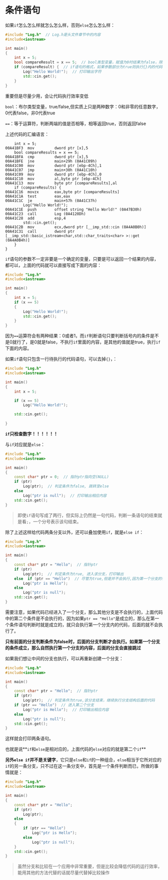 # 条件语句

如果`if`怎么怎么样就怎么怎么样，否则`else`怎么怎么样：

```c++
#include "Log.h"  // Log.h是头文件章节中的内容
#include<iostream>

int main()
{
	int x = 5;
	bool compareResult = x == 5;  // bool类型变量，赋值为0时结果为false，除此之外全为true，此处x == 5为比较运算，此时为正确的, 值就是1, 也就是true
	if (compareResult) {  // if语句的格式，如果参数部分为true则执行{}内的代码，否则直接跳过
		Log("Hello World!");  // 打印输出字符
		std::cin.get();
	}
}
```

重要但是尽量少用，会让代码执行效率变低

`bool`：布尔类型变量，true/false,但实质上只是两种数字：0和非零的任意数字，0代表false，非0代表true

`==`：等于运算符，判断两端的值是否相等，相等返回true，否则返回false

上述代码的汇编语言：

```idl
	int x = 5;
00A41BF3  mov         dword ptr [x],5  
	bool compareResults = x == 5;
00A41BFA  cmp         dword ptr [x],5  
00A41BFE  jne         main+29h (0A41C09h)  
00A41C00  mov         dword ptr [ebp-4Ch],1  
00A41C07  jmp         main+30h (0A41C10h)  
00A41C09  mov         dword ptr [ebp-4Ch],0  
00A41C10  mov         al,byte ptr [ebp-4Ch]  
00A41C13  mov         byte ptr [compareResults],al  
	if (compareResults) {
00A41C16  movzx       eax,byte ptr [compareResults]  
00A41C1A  test        eax,eax  
00A41C1C  je          main+57h (0A41C37h)  
		Log("Hello World!");
00A41C1E  push        offset string "Hello World!" (0A47B30h)  
00A41C23  call        Log (0A4120Dh)  
00A41C28  add         esp,4  
		std::cin.get();
00A41C2B  mov         ecx,dword ptr [__imp_std::cin (0A4A0B0h)]  
00A41C31  call        dword ptr [__imp_std::basic_istream<char,std::char_traits<char> >::get (0A4A0B4h)]  
	}
}
```

`if`语句的参数不一定非要是一个确定的变量，只要是可以返回一个结果的内容，都可以，上面的代码就可以直接写成下面的内容：

```c++
#include "Log.h"  
#include<iostream>

int main()
{
	int x = 5;
	if (x == 5) 
    {
		Log("Hello World!");
		std::cin.get();
	}
}
```

因为`==`运算符会有两种结果：0或者1，而`if`判断语句只要判断括号内的条件是不是0就行了，是0就是false，不执行`if`里面的内容，是其他的值就是true，执行`if`下面的内容。

如果`if`语句只包含一行待执行的代码语句，可以去掉`{}`，：

```c++
#include "Log.h"  
#include<iostream>

int main()
{
	int x = 5;

	if (x == 5) 
		Log("Hello World!");

	std::cin.get();
	
}
```

**`if`只检查数字！！！！！！**

与`if`对应就是`else`：

```c++
#include "Log.h"  
#include<iostream>

int main()
{
	const char* ptr = 0;  // 指针ptr指向空(NULL)
	if (ptr)  
		Log(ptr);  // 判定条件为false, 跳转至else
	else  
		Log("ptr is null");  // 打印输出相应内容
	std::cin.get();
}
```

> 即使`if`语句写成了两行，但实际上仍然是一句代码，判断一条语句的结束就是看`;`，一个分号表示该句结束。

除了上述这样给代码两条分支以外，还可以叠加使用`if`，就是`else if`：

```c++
#include "Log.h"  
#include<iostream>

int main()
{
	const char* ptr = "Hello";  // 指针ptr
	if (ptr)
		Log(ptr);  // 判定条件为true, 进入该分支，打印输出
	else  if (ptr == "Hello")  // 尽管为true,但是并不会执行,因为第一个分支的判定true就会跳出分支结构
		Log("ptr is Hello");  
	else
		Log("ptr is null");
	std::cin.get();
}
```

需要注意，如果代码已经进入了一个分支，那么其他分支是不会执行的，上面代码中的第二个条件是不会执行的，因为如果`ptr == "Hello"`是成立的，那么在第一个条件语句判断时就是成立的，就只会执行第一个分支内的代码，后面的就不会执行了。

**只有前面的分支判断条件为false时，后面的分支判断才会执行。如果第一个分支的条件成立，那么自然执行第一个分支的内容，后面的分支会直接跳过**

如果我们想让中间的分支也执行，可以再重新创建一个分支：

```c++
#include "Log.h"  
#include<iostream>

int main()
{
	const char* ptr = "Hello";  // 指针ptr
	if (ptr)
		Log(ptr);  // 判定条件为true,该分支结束，继续执行分支结构后面的代码
	if (ptr == "Hello")  // 进入第二个分支
		Log("ptr is Hello");  // 打印输出相应内容
	else
		Log("ptr is null");
	std::cin.get();
}
```

这样就会打印两条语句。

也就是说**`if`和`else`是相对应的，上面代码的`else`对应的就是第二个`if`**

**另外`else if`并不是关键字**，它只是`else`和`if`的一种组合，`else`相当于它所对应的`if`的另一条分支，只不过在这一条分支中，首先是一个条件判断而已，所做的事情就是：

```c++
#include "Log.h"  
#include<iostream>

int main()
{
	const char* ptr = "Hello";
	if (ptr)
		Log(ptr);  
	else  
	{
		if (ptr == "Hello")
			Log("ptr is Hello");  
		else
			Log("ptr is null");
	}
	std::cin.get();
}
```

> 虽然分支和比较在一个应用中非常重要，但是比较会降低代码的运行效率，能用其他的方法代替的话就尽量代替掉比较操作
